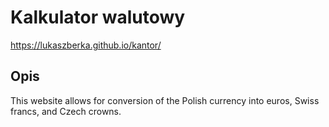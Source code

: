 # Kalkulator walutowy

https://lukaszberka.github.io/kantor/

## Opis

This website allows for conversion of the Polish currency into euros, Swiss francs, and Czech crowns.
